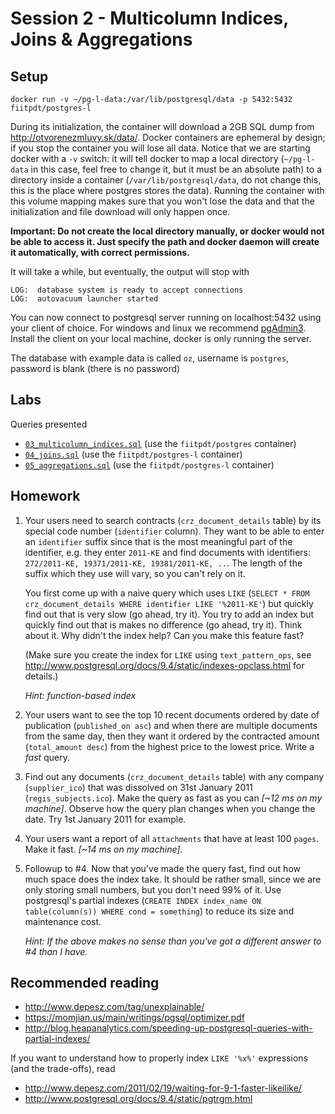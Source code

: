 # Session 2 - Multicolumn Indices, Joins & Aggregations

## Setup

````
docker run -v ~/pg-l-data:/var/lib/postgresql/data -p 5432:5432 fiitpdt/postgres-l
````

During its initialization, the container will download a 2GB SQL dump from
http://otvorenezmluvy.sk/data/. Docker containers are ephemeral by design; if
you stop the container you will lose all data. Notice that we are starting
docker with a `-v` switch: it will tell docker to map a local directory
(`~/pg-l-data` in this case, feel free to change it, but it must be an absolute
path) to a directory inside a container (`/var/lib/postgresql/data`, do not
change this, this is the place where postgres stores the data). Running the
container with this volume mapping makes sure that you won't lose the data and
that the initialization and file download will only happen once.

**Important: Do not create the local directory manually, or docker would not be able to access it. Just specify the path and docker daemon will create it automatically, with correct permissions.**

It will take a while, but eventually, the output will stop with

````
LOG:  database system is ready to accept connections
LOG:  autovacuum launcher started
````

You can now connect to postgresql server running on localhost:5432 using your client of choice. For windows and linux we recommend [pgAdmin3](http://www.pgadmin.org/download/windows.php). Install the client on your local machine, docker is only running the server.

The database with example data is called `oz`, username is `postgres`, password is blank (there is no password)

## Labs

Queries presented
- [`03_multicolumn_indices.sql`](03_multicolumn_indices.sql) (use the `fiitpdt/postgres` container)
- [`04_joins.sql`](04_joins.sql) (use the `fiitpdt/postgres-l` container)
- [`05_aggregations.sql`](05_aggregations.sql) (use the `fiitpdt/postgres-l` container)

## Homework

1. Your users need to search contracts (`crz_document_details` table) by its
   special code number (`identifier` column). They want to be able to enter an
   `identifier` suffix since that is the most meaningful part of the
   identifier, e.g. they enter `2011-KE` and find documents with identifiers:
   `272/2011-KE, 19371/2011-KE, 19381/2011-KE, ..`. The length of the suffix
   which they use will vary, so you can't rely on it.

   You first come up with a naive query which uses `LIKE` (`SELECT * FROM
   crz_document_details WHERE identifier LIKE '%2011-KE'`) but quickly find out
   that is very slow (go ahead, try it). You try to add an index but quickly
   find out that is makes no difference (go ahead, try it). Think about it. 
   Why didn't the index help? Can you make this feature fast?
   
   (Make sure you create the index for `LIKE` using `text_pattern_ops`, see http://www.postgresql.org/docs/9.4/static/indexes-opclass.html for details.)

   *Hint: function-based index*

2. Your users want to see the top 10 recent documents ordered by date of
   publication (`published_on asc`) and when there are multiple documents from the
   same day, then they want it ordered by the contracted amount
   (`total_amount desc`) from the highest price to the lowest price. Write a *fast*
   query.

3. Find out any documents (`crz_document_details` table) with any company
   (`supplier_ico`) that was dissolved on 31st January 2011
   (`regis_subjects.ico`). Make the query as fast as you can *[~12 ms on my
   machine]*. Observe how the query plan changes when you change the date. Try
   1st January 2011 for example.

4. Your users want a report of all `attachments` that have at least 100
   `pages`. Make it fast. *[~14 ms on my machine]*.

5. Followup to #4. Now that you've made the query fast, find out how much space
   does the index take. It should be rather small, since we are only storing small
   numbers, but you don't need 99% of it. Use postgresql's partial indexes
   (`CREATE INDEX index_name ON table(column(s)) WHERE cond = something`) to
   reduce its size and maintenance cost.

   *Hint: If the above makes no sense than you've got a different answer to #4
   than I have.*

## Recommended reading

- http://www.depesz.com/tag/unexplainable/
- https://momjian.us/main/writings/pgsql/optimizer.pdf
- http://blog.heapanalytics.com/speeding-up-postgresql-queries-with-partial-indexes/

If you want to understand how to properly index `LIKE '%x%'` expressions (and the trade-offs), read

- http://www.depesz.com/2011/02/19/waiting-for-9-1-faster-likeilike/
- http://www.postgresql.org/docs/9.4/static/pgtrgm.html
